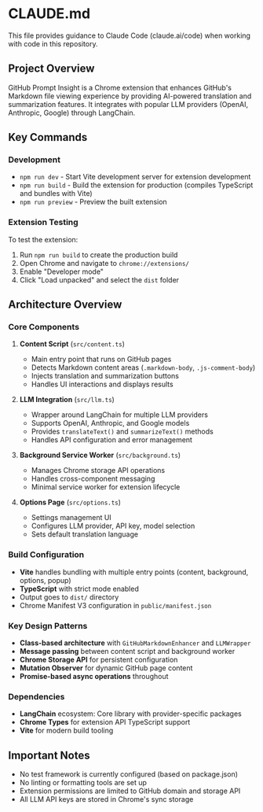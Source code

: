 # CLAUDE.md

This file provides guidance to Claude Code (claude.ai/code) when working with code in this repository.

## Project Overview

GitHub Prompt Insight is a Chrome extension that enhances GitHub's Markdown file viewing experience by providing AI-powered translation and summarization features. It integrates with popular LLM providers (OpenAI, Anthropic, Google) through LangChain.

## Key Commands

### Development
- `npm run dev` - Start Vite development server for extension development
- `npm run build` - Build the extension for production (compiles TypeScript and bundles with Vite)
- `npm run preview` - Preview the built extension

### Extension Testing
To test the extension:
1. Run `npm run build` to create the production build
2. Open Chrome and navigate to `chrome://extensions/`
3. Enable "Developer mode"
4. Click "Load unpacked" and select the `dist` folder

## Architecture Overview

### Core Components

1. **Content Script** (`src/content.ts`)
   - Main entry point that runs on GitHub pages
   - Detects Markdown content areas (`.markdown-body`, `.js-comment-body`)
   - Injects translation and summarization buttons
   - Handles UI interactions and displays results

2. **LLM Integration** (`src/llm.ts`)
   - Wrapper around LangChain for multiple LLM providers
   - Supports OpenAI, Anthropic, and Google models
   - Provides `translateText()` and `summarizeText()` methods
   - Handles API configuration and error management

3. **Background Service Worker** (`src/background.ts`)
   - Manages Chrome storage API operations
   - Handles cross-component messaging
   - Minimal service worker for extension lifecycle

4. **Options Page** (`src/options.ts`)
   - Settings management UI
   - Configures LLM provider, API key, model selection
   - Sets default translation language

### Build Configuration
- **Vite** handles bundling with multiple entry points (content, background, options, popup)
- **TypeScript** with strict mode enabled
- Output goes to `dist/` directory
- Chrome Manifest V3 configuration in `public/manifest.json`

### Key Design Patterns
- **Class-based architecture** with `GitHubMarkdownEnhancer` and `LLMWrapper`
- **Message passing** between content script and background worker
- **Chrome Storage API** for persistent configuration
- **Mutation Observer** for dynamic GitHub page content
- **Promise-based async operations** throughout

### Dependencies
- **LangChain** ecosystem: Core library with provider-specific packages
- **Chrome Types** for extension API TypeScript support
- **Vite** for modern build tooling

## Important Notes
- No test framework is currently configured (based on package.json)
- No linting or formatting tools are set up
- Extension permissions are limited to GitHub domain and storage API
- All LLM API keys are stored in Chrome's sync storage